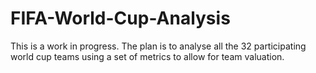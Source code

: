 # FIFA-World-Cup-Analysis

This is a work in progress. The plan is to analyse all the 32 participating world cup teams using a set of metrics to allow for team valuation. 

